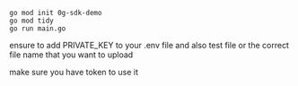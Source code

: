 ```
go mod init 0g-sdk-demo
go mod tidy
go run main.go
```

ensure to add PRIVATE_KEY to your .env file
and also test file or the correct file name that you want to upload

make sure you have token to use it
